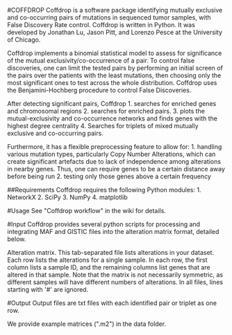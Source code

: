 #COFFDROP
Coffdrop is a software package identifying mutually exclusive and co-occurring pairs  of mutations in sequenced tumor samples, with False Discovery Rate control. Coffdrop is written in Python. It was developed by Jonathan Lu, Jason Pitt, and Lorenzo Pesce at the University of Chicago.

Coffdrop implements a binomial statistical model to assess for significance of the mutual exclusivity/co-occurrence of a pair. To control false discoveries, one can limit the tested pairs by performing an initial screen of the pairs over the patients with the least mutations, then choosing only the most significant ones to test across the whole distribution. Coffdrop uses the Benjamini-Hochberg procedure to control False Discoveries.

After detecting significant pairs, Coffdrop 
    1. searches for enriched genes and chromosomal regions
    2. searches for enriched pairs.
    3. plots the mutual-exclusivity and co-occurrence networks and finds genes with the highest degree centrality
    4. Searches for triplets of mixed mutually exclusive and co-occurring pairs.

Furthermore, it has a flexible preprocessing feature to allow for:
    1. handling various mutation types, particularly Copy Number Alterations, which can create significant artefacts due to lack of independence among alterations in nearby genes. Thus, one can require genes to be a certain distance away before being run
    2. testing only those genes above a certain frequency

##Requirements
Coffdrop requires the following Python modules:
    1. NetworkX
    2. SciPy
    3. NumPy
    4. matplotlib

#Usage
See "Coffdrop workflow" in the wiki for details.

#Input
Coffdrop provides several python scripts for processing and integrating MAF and GISTIC files into the alteration matrix format, detailed below.

Alteration matrix. This tab-separated file lists alterations in your dataset. Each row lists the alterations for a single sample. In each row, the first column lists a sample ID, and the remaining columns list genes that are altered in that sample. Note that the matrix is not necessarily symmetric, as different samples will have different numbers of alterations.
In all files, lines starting with '#' are ignored.


#Output
Output files are txt files with each identified pair or triplet as one row.

We provide example matrices (".m2") in the data folder.